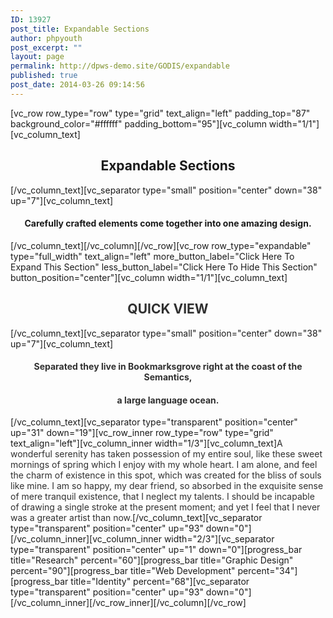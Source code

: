 ```yaml
---
ID: 13927
post_title: Expandable Sections
author: phpyouth
post_excerpt: ""
layout: page
permalink: http://dpws-demo.site/GODIS/expandable
published: true
post_date: 2014-03-26 09:14:56
---
```

[vc_row row_type="row" type="grid" text_align="left" padding_top="87" background_color="#ffffff" padding_bottom="95"][vc_column width="1/1"][vc_column_text]
<h2 style="text-align: center;">Expandable Sections</h2>
[/vc_column_text][vc_separator type="small" position="center" down="38" up="7"][vc_column_text]
<h4 style="text-align: center;">Carefully crafted elements come together into one amazing design.</h4>
[/vc_column_text][/vc_column][/vc_row][vc_row row_type="expandable" type="full_width" text_align="left" more_button_label="Click Here To Expand This Section" less_button_label="Click Here To Hide This Section" button_position="center"][vc_column width="1/1"][vc_column_text]
<h2 style="text-align: center;"><span style="color: #303030;">QUICK VIEW</span></h2>
[/vc_column_text][vc_separator type="small" position="center" down="38" up="7"][vc_column_text]
<h4 style="text-align: center;"><span style="color: #303030;">Separated they live in Bookmarksgrove right at the coast of the Semantics,</span></h4>
<h4 style="text-align: center;"><span style="color: #303030;">a large language ocean.</span></h4>
[/vc_column_text][vc_separator type="transparent" position="center" up="31" down="19"][vc_row_inner row_type="row" type="grid" text_align="left"][vc_column_inner width="1/3"][vc_column_text]<span style="color: #303030;">A wonderful serenity has taken possession of my entire soul, like these sweet mornings of spring which I enjoy with my whole heart. I am alone, and feel the charm of existence in this spot, which was created for the bliss of souls like mine. I am so happy, my dear friend, so absorbed in the exquisite sense of mere tranquil existence, that I neglect my talents. I should be incapable of drawing a single stroke at the present moment; and yet I feel that I never was a greater artist than now.</span>[/vc_column_text][vc_separator type="transparent" position="center" up="93" down="0"][/vc_column_inner][vc_column_inner width="2/3"][vc_separator type="transparent" position="center" up="1" down="0"][progress_bar title="Research" percent="60"][progress_bar title="Graphic Design" percent="90"][progress_bar title="Web Development" percent="34"][progress_bar title="Identity" percent="68"][vc_separator type="transparent" position="center" up="93" down="0"][/vc_column_inner][/vc_row_inner][/vc_column][/vc_row]